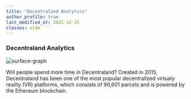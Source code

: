 ```yaml
---
title: "Decentraland Analytics"
author_profile: true
last_modified_at: 2021-12-25
classes: wide
---
```


### Decentraland Analytics

![surface-graph](assets/images/lands_181920.png)

Will people spend more time in Decentraland? Created in 2015, Decentraland has been one of the most popular decentralized virtualy reality (VR) platforms, which consists of 90,601 parcels and is powered by the Ethereum blockchain.